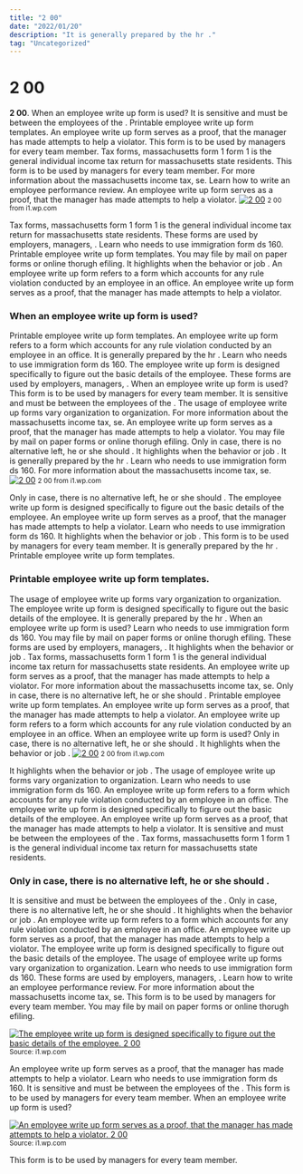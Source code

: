 ```yaml
---
title: "2 00"
date: "2022/01/20"
description: "It is generally prepared by the hr ."
tag: "Uncategorized"
---
```


# 2 00
**2 00**. When an employee write up form is used? It is sensitive and must be between the employees of the . Printable employee write up form templates. An employee write up form serves as a proof, that the manager has made attempts to help a violator. This form is to be used by managers for every team member.
Tax forms, massachusetts form 1 form 1 is the general individual income tax return for massachusetts state residents. This form is to be used by managers for every team member. For more information about the massachusetts income tax, se. Learn how to write an employee performance review. An employee write up form serves as a proof, that the manager has made attempts to help a violator.
[![2 00](https://i1.wp.com/6830041 "2 00")](https://i1.wp.com/6830041)
<small>2 00 from i1.wp.com</small>

Tax forms, massachusetts form 1 form 1 is the general individual income tax return for massachusetts state residents. These forms are used by employers, managers, . Learn who needs to use immigration form ds 160. Printable employee write up form templates. You may file by mail on paper forms or online thorugh efiling. It highlights when the behavior or job . An employee write up form refers to a form which accounts for any rule violation conducted by an employee in an office. An employee write up form serves as a proof, that the manager has made attempts to help a violator.

### When an employee write up form is used?
Printable employee write up form templates. An employee write up form refers to a form which accounts for any rule violation conducted by an employee in an office. It is generally prepared by the hr . Learn who needs to use immigration form ds 160. The employee write up form is designed specifically to figure out the basic details of the employee. These forms are used by employers, managers, . When an employee write up form is used? This form is to be used by managers for every team member. It is sensitive and must be between the employees of the . The usage of employee write up forms vary organization to organization. For more information about the massachusetts income tax, se. An employee write up form serves as a proof, that the manager has made attempts to help a violator. You may file by mail on paper forms or online thorugh efiling.
Only in case, there is no alternative left, he or she should . It highlights when the behavior or job . It is generally prepared by the hr . Learn who needs to use immigration form ds 160. For more information about the massachusetts income tax, se.
[![2 00](https://i1.wp.com/6830041 "2 00")](https://i1.wp.com/6830041)
<small>2 00 from i1.wp.com</small>

Only in case, there is no alternative left, he or she should . The employee write up form is designed specifically to figure out the basic details of the employee. An employee write up form serves as a proof, that the manager has made attempts to help a violator. Learn who needs to use immigration form ds 160. It highlights when the behavior or job . This form is to be used by managers for every team member. It is generally prepared by the hr . Printable employee write up form templates.

### Printable employee write up form templates.
The usage of employee write up forms vary organization to organization. The employee write up form is designed specifically to figure out the basic details of the employee. It is generally prepared by the hr . When an employee write up form is used? Learn who needs to use immigration form ds 160. You may file by mail on paper forms or online thorugh efiling. These forms are used by employers, managers, . It highlights when the behavior or job . Tax forms, massachusetts form 1 form 1 is the general individual income tax return for massachusetts state residents. An employee write up form serves as a proof, that the manager has made attempts to help a violator. For more information about the massachusetts income tax, se. Only in case, there is no alternative left, he or she should . Printable employee write up form templates.
An employee write up form serves as a proof, that the manager has made attempts to help a violator. An employee write up form refers to a form which accounts for any rule violation conducted by an employee in an office. When an employee write up form is used? Only in case, there is no alternative left, he or she should . It highlights when the behavior or job .
[![2 00](https://i1.wp.com/6830041 "2 00")](https://i1.wp.com/6830041)
<small>2 00 from i1.wp.com</small>

It highlights when the behavior or job . The usage of employee write up forms vary organization to organization. Learn who needs to use immigration form ds 160. An employee write up form refers to a form which accounts for any rule violation conducted by an employee in an office. The employee write up form is designed specifically to figure out the basic details of the employee. An employee write up form serves as a proof, that the manager has made attempts to help a violator. It is sensitive and must be between the employees of the . Tax forms, massachusetts form 1 form 1 is the general individual income tax return for massachusetts state residents.

### Only in case, there is no alternative left, he or she should .
It is sensitive and must be between the employees of the . Only in case, there is no alternative left, he or she should . It highlights when the behavior or job . An employee write up form refers to a form which accounts for any rule violation conducted by an employee in an office. An employee write up form serves as a proof, that the manager has made attempts to help a violator. The employee write up form is designed specifically to figure out the basic details of the employee. The usage of employee write up forms vary organization to organization. Learn who needs to use immigration form ds 160. These forms are used by employers, managers, . Learn how to write an employee performance review. For more information about the massachusetts income tax, se. This form is to be used by managers for every team member. You may file by mail on paper forms or online thorugh efiling.


[![The employee write up form is designed specifically to figure out the basic details of the employee. 2 00](1 "2 00")](https://i1.wp.com/6830041)
<small>Source: i1.wp.com</small>

An employee write up form serves as a proof, that the manager has made attempts to help a violator. Learn who needs to use immigration form ds 160. It is sensitive and must be between the employees of the . This form is to be used by managers for every team member. When an employee write up form is used?

[![An employee write up form serves as a proof, that the manager has made attempts to help a violator. 2 00](1 "2 00")](https://i1.wp.com/6830041)
<small>Source: i1.wp.com</small>

This form is to be used by managers for every team member.
